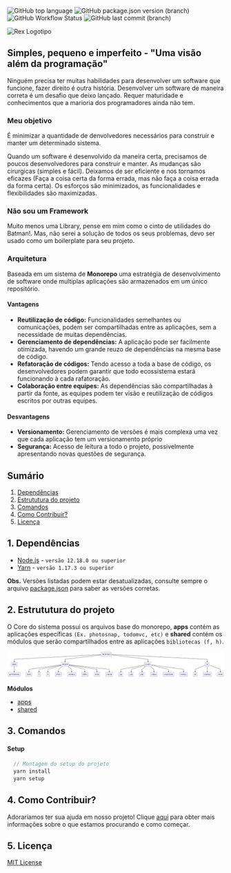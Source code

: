 ![GitHub top language](https://img.shields.io/github/languages/top/oneOffJS/rex.community)
![GitHub package.json version (branch)](https://img.shields.io/github/package-json/v/oneOffJS/rex.community/master)
![GitHub Workflow Status](https://img.shields.io/github/workflow/status/oneOffJS/rex.community/Photosnap)
![GitHub last commit (branch)](https://img.shields.io/github/last-commit/oneOffJS/rex.community/master)

<img src="https://github.com/oneOffJS/rex/raw/master/rex.png" alt="Rex Logotipo" width="300" height="300" />

## Simples, pequeno e imperfeito - "Uma visão além da programação"

Ninguém precisa ter muitas habilidades para desenvolver um software que funcione, fazer direito é outra história. Desenvolver um software de maneira correta é um desafio que deixo lançado. Requer maturidade e conhecimentos que a marioria dos programadores ainda não tem.

### Meu objetivo

É minimizar a quantidade de denvolvedores necessários para construir e manter um determinado sistema.

Quando um software é desenvolvido da maneira certa, precisamos de poucos desenvolvedores para construir e manter. As mudanças são cirurgicas (simples e fácil). Deixamos de ser eficiente e nos tornamos eficazes (Faça a coisa certa da forma errada, mas não faça a coisa errada da forma certa). Os esforços são minimizados, as funcionalidades e flexibilidades são maximizadas.

### Não sou um Framework

Muito menos uma Library, pense em mim como o cinto de utilidades do Batman!. Mas, não serei a solução de todos os seus problemas, devo ser usado como um boilerplate para seu projeto.

### Arquitetura
  Baseada em um sistema de **Monorepo** uma estratégia de desenvolvimento de software onde multiplas aplicações são armazenados em um único repositório.

#### Vantagens
  - **Reutilização de código:** Funcionalidades semelhantes ou comunicações, podem ser compartilhadas entre as aplicações, sem a necessidade de muitas dependências.
  - **Gerenciamento de dependências:** A aplicação pode ser facilmente otimizada, havendo um grande reuzo de dependências na mesma base de código.
  - **Refatoração de códigos:** Tendo acesso a toda a base de código, os desenvolvedores podem garantir que todo ecossistema estará funcionando à cada rafatoração.
  - **Colaboração entre equipes:** As dependências são compartilhadas à partir da fonte, as equipes podem ter visão e reutilização de códigos escritos por outras equipes.

#### Desvantagens
  - **Versionamento:** Gerenciamento de versões é mais complexa uma vez que cada aplicação tem um versionamento próprio
  - **Segurança:** Acesso de leitura a todo o projeto, possivelmente apresentando novas questões de segurança.

## Sumário
  1. [Dependências](#1-dependências)
  2. [Estrututura do projeto](#2-estrututura-do-projeto)
  3. [Comandos](#3-comandos)
  4. [Como Contribuir?](#4-como-contribuir?)
  5. [Licença](#4-licenca)

## 1. Dependências
  - [Node.js](https://nodejs.org) - `versão 12.18.0 ou superior`
  - [Yarn](https://yarnpkg.com) - `versão 1.17.3 ou superior`

**Obs.** Versões listadas podem estar desatualizadas, consulte sempre o arquivo [package.json](./package.json) para saber as versões corretas.

## 2. Estrututura do projeto
O Core do sistema possui os arquivos base do monorepo, **apps** contém as aplicações específicas `(Ex. photosnap, todomvc, etc)` e **shared** contém os módulos que serão compartilhados entre as aplicações `bibliotecas (f, h)`.

![alt Diagrama](diagrama.jpg "Diagrama")

**Módulos**
  - [apps](./apps/README.md)
  - [shared](./shared/README.md)

## 3. Comandos
  #### Setup
  ```javascript
    // Montagem do setup do projeto
    yarn install
    yarn setup
  ```

## 4. Como Contribuir?
  Adoraríamos ter sua ajuda em nosso projeto! Clique [aqui](./CONTRIBUTING.md) para obter mais informações sobre o que estamos procurando e como começar.

## 5. Licença
  [MIT License](./LICENSE.md)
